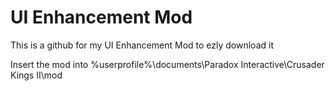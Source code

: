 # UI Enhancement Mod

This is a github for my UI Enhancement Mod to ezly download it

Insert the mod into %userprofile%\documents\Paradox Interactive\Crusader Kings II\mod